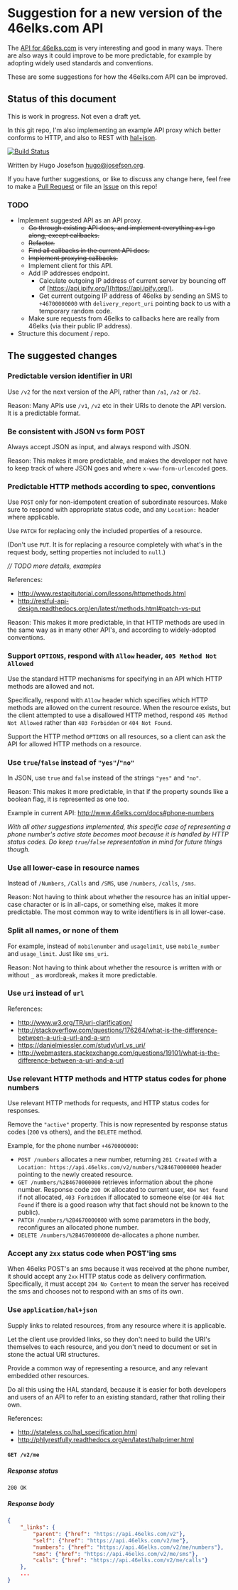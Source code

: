 # Suggestion for a new version of the 46elks.com API

The [API for 46elks.com](https://46elks.com/docs/) is very interesting and good
in many ways. There are also ways it could improve to be more predictable, for
example by adopting widely used standards and conventions.

These are some suggestions for how the 46elks.com API can be improved.

## Status of this document

This is work in progress. Not even a draft yet.

In this git repo, I'm also implementing an example API proxy which better
conforms to HTTP, and also to REST with
[hal+json](http://phlyrestfully.readthedocs.org/en/latest/halprimer.html).

[![Build Status](https://travis-ci.org/hugojosefson/46elks-api-suggestion.svg?branch=master)](https://travis-ci.org/hugojosefson/46elks-api-suggestion)

Written by Hugo Josefson <hugo@josefson.org>.

If you have further suggestions, or like to discuss any change here, feel free
to make a
[Pull Request](https://github.com/hugojosefson/46elks-api-suggestion/pulls) or
file an [Issue](https://github.com/hugojosefson/46elks-api-suggestion/issues) on
this repo!

### TODO

- Implement suggested API as an API proxy.
  - ~~Go through existing API docs, and implement everything as I go along,
    except callbacks.~~
  - ~~Refactor.~~
  - ~~Find all callbacks in the current API docs.~~
  - ~~Implement proxying callbacks.~~
  - Implement client for this API.
  - Add IP addresses endpoint.
    - Calculate outgoing IP address of current server by bouncing off of
      [https://api.ipify.org/](https://api.ipify.org/).
    - Get current outgoing IP address of 46elks by sending an SMS to
      `+46700000000` with `delivery_report_uri` pointing back to us with a
      temporary random code.
  - Make sure requests from 46elks to callbacks here are really from 46elks (via
    their public IP address).
- Structure this document / repo.

## The suggested changes

### Predictable version identifier in URI

Use `/v2` for the next version of the API, rather than `/a1`, `/a2` or `/b2`.

Reason: Many APIs use `/v1`, `/v2` etc in their URIs to denote the API version.
It is a predictable format.

### Be consistent with JSON vs form POST

Always accept JSON as input, and always respond with JSON.

Reason: This makes it more predictable, and makes the developer not have to keep
track of where JSON goes and where `x-www-form-urlencoded` goes.

### Predictable HTTP methods according to spec, conventions

Use `POST` only for non-idempotent creation of subordinate resources. Make sure
to respond with appropriate status code, and any `Location:` header where
applicable.

Use `PATCH` for replacing only the included properties of a resource.

(Don't use `PUT`. It is for replacing a resource completely with what's in the
request body, setting properties not included to `null`.)

_// TODO more details, examples_

References:

- http://www.restapitutorial.com/lessons/httpmethods.html
- http://restful-api-design.readthedocs.org/en/latest/methods.html#patch-vs-put

Reason: This makes it more predictable, in that HTTP methods are used in the
same way as in many other API's, and according to widely-adopted conventions.

### Support `OPTIONS`, respond with `Allow` header, `405 Method Not Allowed`

Use the standard HTTP mechanisms for specifying in an API which HTTP methods are
allowed and not.

Specifically, respond with `Allow` header which specifies which HTTP methods are
allowed on the current resource. When the resource exists, but the client
attempted to use a disallowed HTTP method, respond `405 Method Not Allowed`
rather than `403 Forbidden` or `404 Not Found`.

Support the HTTP method `OPTIONS` on all resources, so a client can ask the API
for allowed HTTP methods on a resource.

### Use `true`/`false` instead of `"yes"`/`"no"`

In JSON, use `true` and `false` instead of the strings `"yes"` and `"no"`.

Reason: This makes it more predictable, in that if the property sounds like a
boolean flag, it is represented as one too.

Example in current API: http://www.46elks.com/docs#phone-numbers

_With all other suggestions implemented, this specific case of representing a
phone number's active state becomes moot because it is handled by HTTP status
codes. Do keep `true`/`false` representation in mind for future things though._

### Use all lower-case in resource names

Instead of `/Numbers`, `/Calls` and `/SMS`, use `/numbers`, `/calls`, `/sms`.

Reason: Not having to think about whether the resource has an initial upper-case
character or is in all-caps, or something else, makes it more predictable. The
most common way to write identifiers is in all lower-case.

### Split all names, or none of them

For example, instead of `mobilenumber` and `usagelimit`, use `mobile_number` and
`usage_limit`. Just like `sms_uri`.

Reason: Not having to think about whether the resource is written with or
without `_` as wordbreak, makes it more predictable.

### Use `uri` instead of `url`

References:

- http://www.w3.org/TR/uri-clarification/
- http://stackoverflow.com/questions/176264/what-is-the-difference-between-a-uri-a-url-and-a-urn
- https://danielmiessler.com/study/url_vs_uri/
- http://webmasters.stackexchange.com/questions/19101/what-is-the-difference-between-a-uri-and-a-url

### Use relevant HTTP methods and HTTP status codes for phone numbers

Use relevant HTTP methods for requests, and HTTP status codes for responses.

Remove the `"active"` property. This is now represented by response status codes
(`200` vs others), and the `DELETE` method.

Example, for the phone number `+4670000000`:

- `POST /numbers` allocates a new number, returning `201 Created` with a
  `Location: https://api.46elks.com/v2/numbers/%2B4670000000` header pointing to
  the newly created resource.
- `GET /numbers/%2B4670000000` retrieves information about the phone number.
  Response code `200 OK` allocated to current user, `404 Not found` if not
  allocated, `403 Forbidden` if allocated to someone else (or `404 Not Found` if
  there is a good reason why that fact should not be known to the public).
- `PATCH /numbers/%2B4670000000` with some parameters in the body, reconfigures
  an allocated phone number.
- `DELETE /numbers/%2B4670000000` de-allocates a phone number.

### Accept any `2xx` status code when POST'ing sms

When 46elks POST's an sms because it was received at the phone number, it should
accept any `2xx` HTTP status code as delivery confirmation. Specifically, it
must accept `204 No Content` to mean the server has received the sms and chooses
not to respond with an sms of its own.

### Use `application/hal+json`

Supply links to related resources, from any resource where it is applicable.

Let the client use provided links, so they don't need to build the URI's
themselves to each resource, and you don't need to document or set in stone the
actual URI structures.

Provide a common way of representing a resource, and any relevant embedded other
resources.

Do all this using the HAL standard, because it is easier for both developers and
users of an API to refer to an existing standard, rather that rolling their own.

References:

- http://stateless.co/hal_specification.html
- http://phlyrestfully.readthedocs.org/en/latest/halprimer.html

#### `GET /v2/me`

##### Response status

`200 OK`

##### Response body

```json
{
    "_links": {
        "parent": {"href": "https://api.46elks.com/v2"},
        "self": {"href": "https://api.46elks.com/v2/me"},
        "numbers": {"href": "https://api.46elks.com/v2/me/numbers"},
        "sms": {"href": "https://api.46elks.com/v2/me/sms"},
        "calls": {"href": "https://api.46elks.com/v2/me/calls"}
    },
    ...
}
```
